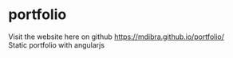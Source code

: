 # portfolio

Visit the website here on github
https://mdibra.github.io/portfolio/ <br/>
Static portfolio with angularjs
